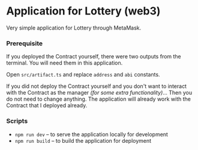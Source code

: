 # Application for Lottery (web3)

Very simple application for Lottery through MetaMask.

### Prerequisite

If you deployed the Contract yourself, there were two outputs from the terminal. You will need them in this application.

Open `src/artifact.ts` and replace `address` and `abi` constants.

If you did not deploy the Contract yourself and you don't want to interact with the Contract as the manager _(for some extra functionality)_... Then you do not need to change anything. The application will already work with the Contract that I deployed already.

### Scripts

- `npm run dev` – to serve the application locally for development
- `npm run build` – to build the application for deployment
